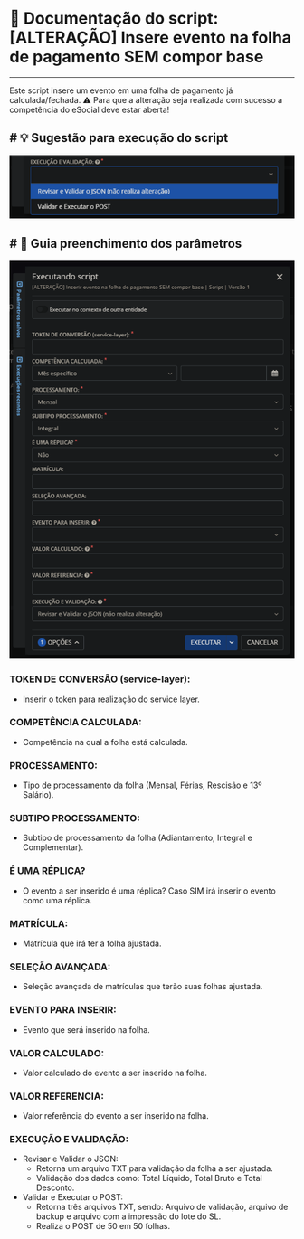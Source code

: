 ﻿# 📌 Documentação do script: [ALTERAÇÃO] Insere evento na folha de pagamento SEM compor base
---
Este script insere um evento em uma folha de pagamento já calculada/fechada.
⚠️ Para que a alteração seja realizada com sucesso a competência do eSocial deve estar aberta!

﻿# 💡 Sugestão para execução do script
---
![Parâmetros](../../../SCRIPTS/screenshots/Screenshot_2.png)

﻿# 📑 Guia preenchimento dos parâmetros
---
![Parâmetros](../../../SCRIPTS/screenshots/Screenshot_1.png)
### TOKEN DE CONVERSÃO (service-layer):
- Inserir o token para realização do service layer.
### COMPETÊNCIA CALCULADA:
- Competência na qual a folha está calculada.
### PROCESSAMENTO:
- Tipo de processamento da folha (Mensal, Férias, Rescisão e 13º Salário).
### SUBTIPO PROCESSAMENTO:
- Subtipo de processamento da folha (Adiantamento, Integral e Complementar).
### É UMA RÉPLICA?
- O evento a ser inserido é uma réplica? Caso SIM irá inserir o evento como uma réplica.
### MATRÍCULA:
- Matrícula que irá ter a folha ajustada.
### SELEÇÃO AVANÇADA:
- Seleção avançada de matrículas que terão suas folhas ajustada.
### EVENTO PARA INSERIR:
- Evento que será inserido na folha.
### VALOR CALCULADO:
- Valor calculado do evento a ser inserido na folha.
### VALOR REFERENCIA:
- Valor referência do evento a ser inserido na folha.
### EXECUÇÃO E VALIDAÇÃO:
- Revisar e Validar o JSON:
  - Retorna um arquivo TXT para validação da folha a ser ajustada.
  - Validação dos dados como: Total Líquido, Total Bruto e Total Desconto.
- Validar e Executar o POST:
  - Retorna três arquivos TXT, sendo: Arquivo de validação, arquivo de backup e arquivo com a impressão do lote do SL.
  - Realiza o POST de 50 em 50 folhas. 
